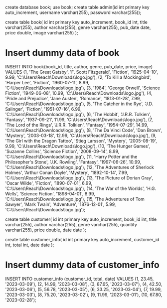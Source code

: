 create database book;
use book;
create table admin(id int primary key auto_increment, username varchar(255), password varchar(255));

create table book(
  id int primary key auto_increment,
    book_id int,
    title varchar(255),
    author varchar(255),
    genre varchar(255),
    pub_date date,
    price double,
    image varchar(255)
);

# Insert dummy data of book

INSERT INTO book(book_id, title, author, genre, pub_date, price, image) 
VALUES 
(1, 'The Great Gatsby', 'F. Scott Fitzgerald', 'Fiction', '1925-04-10', 9.99, 'C:\\Users\\Reach\\Downloads\\logo.jpg'),
(2, 'To Kill a Mockingbird', 'Harper Lee', 'Fiction', '1960-07-11', 8.99, 'C:\\Users\\Reach\\Downloads\\logo.jpg'),
(3, '1984', 'George Orwell', 'Science Fiction', '1949-06-08', 10.99, 'C:\\Users\\Reach\\Downloads\\logo.jpg'),
(4, 'Pride and Prejudice', 'Jane Austen', 'Romance', '1813-01-28', 7.99, 'C:\\Users\\Reach\\Downloads\\logo.jpg'),
(5, 'The Catcher in the Rye', 'J.D. Salinger', 'Fiction', '1951-07-16', 6.99, 'C:\\Users\\Reach\\Downloads\\logo.jpg'),
(6, 'The Hobbit', 'J.R.R. Tolkien', 'Fantasy', '1937-09-21', 11.99, 'C:\\Users\\Reach\\Downloads\\logo.jpg'),
(7, 'The Lord of the Rings', 'J.R.R. Tolkien', 'Fantasy', '1954-07-29', 14.99, 'C:\\Users\\Reach\\Downloads\\logo.jpg'),
(8, 'The Da Vinci Code', 'Dan Brown', 'Mystery', '2003-03-18', 12.99, 'C:\\Users\\Reach\\Downloads\\logo.jpg'),
(9, 'The Girl with the Dragon Tattoo', 'Stieg Larsson', 'Mystery', '2005-08-19', 9.99, 'C:\\Users\\Reach\\Downloads\\logo.jpg'),
(10, 'The Hunger Games', 'Suzanne Collins', 'Science Fiction', '2008-09-14', 8.99, 'C:\\Users\\Reach\\Downloads\\logo.jpg'),
(11, 'Harry Potter and the Philosopher\'s Stone', 'J.K. Rowling', 'Fantasy', '1997-06-26', 10.99, 'C:\\Users\\Reach\\Downloads\\logo.jpg'),
(12, 'The Adventures of Sherlock Holmes', 'Arthur Conan Doyle', 'Mystery', '1892-10-14', 7.99, 'C:\\Users\\Reach\\Downloads\\logo.jpg'),
(13, 'The Picture of Dorian Gray', 'Oscar Wilde', 'Fiction', '1890-07-01', 6.99, 'C:\\Users\\Reach\\Downloads\\logo.jpg'),
(14, 'The War of the Worlds', 'H.G. Wells', 'Science Fiction', '1898-04-01', 8.99, 'C:\\Users\\Reach\\Downloads\\logo.jpg'),
(15, 'The Adventures of Tom Sawyer', 'Mark Twain', 'Adventure', '1876-12-01', 5.99, 'C:\\Users\\Reach\\Downloads\\logo.jpg');


create table customer(
  id int primary key auto_increment,
    book_id int,
    title varchar(255),
    author varchar(255),
    genre varchar(255),
    quantity varchar(255),
    price double,
    date date
);


create table customer_info(
  id int primary key auto_increment,
    customer_id int,
    total int,
    date date
);

# Insert dummy data of customer_info

INSERT INTO customer_info (customer_id, total, date) 
VALUES 
(1, 23.45, '2023-03-09'),
(2, 14.99, '2023-03-08'),
(3, 87.65, '2023-03-07'),
(4, 42.50, '2023-03-06'),
(5, 56.78, '2023-03-05'),
(6, 33.25, '2023-03-04'),
(7, 19.99, '2023-03-03'),
(8, 75.20, '2023-03-02'),
(9, 11.99, '2023-03-01'),
(10, 67.80, '2023-02-28');

